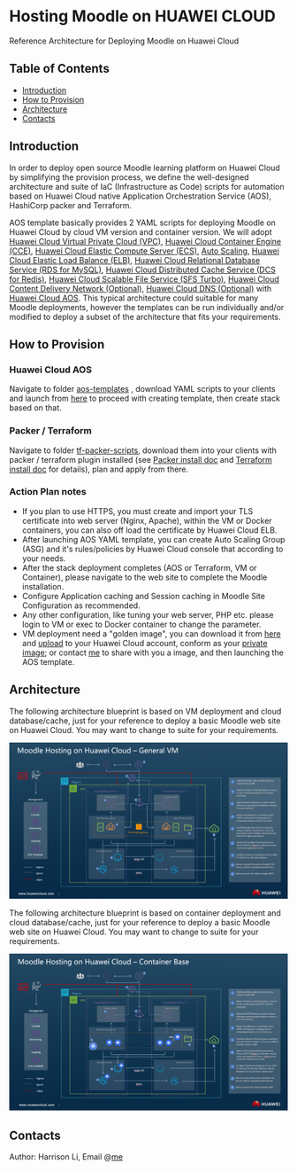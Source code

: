 # Hosting Moodle on HUAWEI CLOUD

Reference Architecture for Deploying Moodle on Huawei Cloud 

## Table of Contents

- [Introduction](https://github.com/hexlicn/moodle-ref-architecture-huaweicloud#introduction)
- [How to Provision](https://github.com/hexlicn/moodle-ref-architecture-huaweicloud#how-to-provision)
- [Architecture](https://github.com/hexlicn/moodle-ref-architecture-huaweicloud#architecture)
- [Contacts](https://github.com/hexlicn/moodle-ref-architecture-huaweicloud#contacts)

## Introduction

In order to deploy open source Moodle learning platform on Huawei Cloud by simplifying the provision process, we define the well-designed architecture and suite of IaC (Infrastructure as Code) scripts for automation based on Huawei Cloud native Application Orchestration Service (AOS), HashiCorp packer and Terraform.

AOS template basically provides 2 YAML scripts for deploying Moodle on Huawei Cloud by cloud VM version and container version. We will adopt [Huawei Cloud Virtual Private Cloud  (VPC)](https://support.huaweicloud.com/intl/en-us/vpc/), [Huawei Cloud Container Engine (CCE)](https://support.huaweicloud.com/intl/en-us/cce/),  [Huawei Cloud Elastic Compute Server (ECS)](https://support.huaweicloud.com/intl/en-us/ecs/), [Auto Scaling](https://support.huaweicloud.com/intl/en-us/as/), [Huawei Cloud Elastic Load Balance (ELB)](https://support.huaweicloud.com/intl/en-us/elb/), [Huawei Cloud Relational Database Service (RDS for MySQL)](https://support.huaweicloud.com/intl/en-us/rds/), [Huawei Cloud Distributed Cache Service (DCS for Redis)](https://support.huaweicloud.com/intl/en-us/dcs/), [Huawei Cloud Scalable File Service (SFS Turbo)](https://support.huaweicloud.com/intl/en-us/sfs/), [Huawei Cloud Content Delivery Network (Optional)](http://docs.aws.amazon.com/AmazonCloudFront/latest/DeveloperGuide/Introduction.html), [Huawei Cloud DNS (Optional)](http://docs.aws.amazon.com/Route53/latest/DeveloperGuide/Welcome.html) with [Huawei Cloud AOS](https://support.huaweicloud.com/intl/en-us/aos/). This typical architecture could suitable for many Moodle deployments, however the templates can be run individually and/or modified to deploy a subset of the architecture that fits your requirements.

## How to Provision

### Huawei Cloud AOS

Navigate to folder [aos-templates](https://github.com/hexlicn/moodle-ref-architecture-huaweicloud/tree/main/aos-templates) , download YAML scripts to your clients and launch from [here](https://console-intl.huaweicloud.com/aos/?region=af-south-1&locale=en-us#/app/dashboard) to proceed with creating template, then create stack based on that. 

### Packer / Terraform

Navigate to folder [tf-packer-scripts](https://github.com/hexlicn/moodle-ref-architecture-huaweicloud/tree/main/tf-packer-scripts), download them into your clients with packer / terraform plugin installed (see [Packer install doc](https://www.packer.io/docs/install) and [Terraform install doc](https://learn.hashicorp.com/tutorials/terraform/install-cli) for details), plan and apply from there. 

### Action Plan notes

- If you plan to use HTTPS, you must create and import your TLS certificate into web server (Nginx, Apache), within the VM or Docker containers, you can also off load the certificate by Huawei Cloud ELB.
- After launching AOS YAML template, you can create Auto Scaling Group (ASG) and it's rules/policies by Huawei Cloud console that according to your needs.
- After the stack deployment completes (AOS or Terraform, VM or Container), please navigate to the web site to complete the Moodle installation. 
- Configure Application caching and Session caching in Moodle Site Configuration as recommended.
- Any other configuration, like tuning your web server, PHP etc. please login to VM or exec to Docker container to change the parameter.
- VM deployment need a "golden image", you can download it from [here](https://temp-l00490846.obs.af-south-1.myhuaweicloud.com/img-moodle.qcow2) and [upload](https://support.huaweicloud.com/intl/en-us/usermanual-ims/ims_01_0210.html) to your Huawei Cloud account, conform as your [private image](https://support.huaweicloud.com/intl/en-us/usermanual-ims/ims_01_0211.html); or contact [me](lihexin1@huawei.com) to share with you a image, and then launching the AOS template. 

## Architecture

The following architecture blueprint is based on VM deployment and cloud database/cache, just for your reference to deploy a basic Moodle web site on Huawei Cloud. You may want to change to suite for your requirements.

![image](https://raw.githubusercontent.com/hexlicn/moodle-ref-architecture-huaweicloud/main/images/huaweicloud-refarch-moodle-architecture-vm.png)

The following architecture blueprint is based on container deployment and cloud database/cache,  just for your reference to deploy a basic Moodle web site on Huawei Cloud. You may want to change to suite for your requirements.

![image](https://raw.githubusercontent.com/hexlicn/moodle-ref-architecture-huaweicloud/main/images/huaweicloud-refarch-moodle-architecture-container.png)

## Contacts

Author: Harrison Li, Email @[me](lihexin1@huawei.com)

